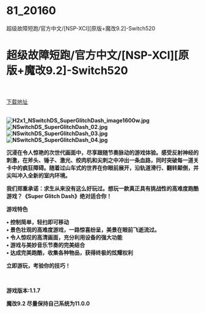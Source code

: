 # 81_20160
超级故障短跑/官方中文/[NSP-XCI][原版+魔改9.2]-Switch520
# 超级故障短跑/官方中文/[NSP-XCI][原版+魔改9.2]-Switch520
 <br/></br>
[下载地址](https://www.switch520.cc/article/20160 "下载地址")
<br/></br>

<p><strong><img title="H2x1_NSwitchDS_SuperGlitchDash_image1600w.jpg" src="https://www.switch520.cc/muke_img/2021_07_12_73e8e21b887a0.jpg" alt="H2x1_NSwitchDS_SuperGlitchDash_image1600w.jpg"></strong><br>
<strong><img title="NSwitchDS_SuperGlitchDash_02.jpg" src="https://www.switch520.cc/muke_img/2021_07_12_2f44b89976b1e.jpg" alt="NSwitchDS_SuperGlitchDash_02.jpg"></strong><br>
<strong><img title="NSwitchDS_SuperGlitchDash_03.jpg" src="https://www.switch520.cc/muke_img/2021_07_12_9254ced20f2af.jpg" alt="NSwitchDS_SuperGlitchDash_03.jpg"></strong><br>
<strong><img title="NSwitchDS_SuperGlitchDash_04.jpg" src="https://www.switch520.cc/muke_img/2021_07_12_a1a90fe2215df.jpg" alt="NSwitchDS_SuperGlitchDash_04.jpg">&nbsp;</strong></p>
<p><strong>沉浸在令人惊艳的次世代画面中，尽享跟随节奏脉动的游戏体验。感受反射神经的刺激，在斧头、锤子、激光、绞肉机和尖刺之中冲出一条血路，同时突破每一道关卡中的疯狂障碍。随着过山车式的世界在你眼前展开，沿轨道滑行、翻转颠倒，并尖叫冲入全新的室内环境。</strong></p>
<p><strong>我们郑重承诺：求生从来没有这么好玩过。想玩一款真正具有挑战性的高难度跑酷游戏？《Super Glitch Dash》绝对适合你！</strong></p>
<p><strong>游戏特色</strong></p>
<p><strong>• 控制简单，轻扫即可移动</strong><br>
<strong>• 景色壮观的高难度游戏，一路惊喜纷呈，美景在眼前飞逝流过。</strong><br>
<strong>• 令人惊叹的高清画面，充分利用设备的强大功能</strong><br>
<strong>• 游戏与美妙音乐节奏的完美结合</strong><br>
<strong>• 达成完美跑酷，收集各种物品，获得终极的炫耀权利</strong></p>
<p><strong>立即游玩，考验你的技巧！</strong></p>
<p>&nbsp;</p>
<p><strong>游戏版本:1.1.7</strong></p>
<p><strong>魔改9.2 尽量保持自己系统为11.0.0</strong></p>
